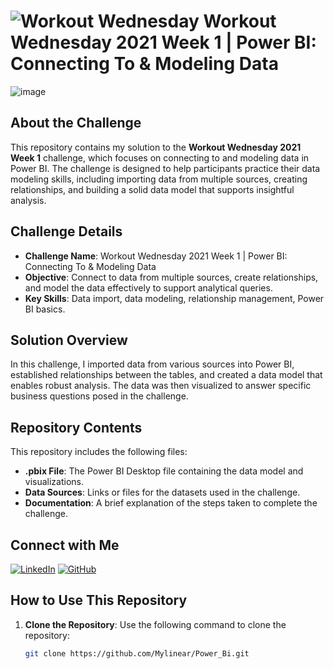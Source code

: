 
# ![Workout Wednesday](https://workout-wednesday.com/wp-content/uploads/2019/12/wow2020_logo-120x40.png) Workout Wednesday 2021 Week 1 | Power BI: Connecting To & Modeling Data
![image](https://workout-wednesday.com/wp-content/uploads/2021/01/W1-2021.png)

## About the Challenge
This repository contains my solution to the **Workout Wednesday 2021 Week 1** challenge, which focuses on connecting to and modeling data in Power BI. The challenge is designed to help participants practice their data modeling skills, including importing data from multiple sources, creating relationships, and building a solid data model that supports insightful analysis.

## Challenge Details
- **Challenge Name**: Workout Wednesday 2021 Week 1 | Power BI: Connecting To & Modeling Data
- **Objective**: Connect to data from multiple sources, create relationships, and model the data effectively to support analytical queries.
- **Key Skills**: Data import, data modeling, relationship management, Power BI basics.

## Solution Overview
In this challenge, I imported data from various sources into Power BI, established relationships between the tables, and created a data model that enables robust analysis. The data was then visualized to answer specific business questions posed in the challenge.

## Repository Contents
This repository includes the following files:
- **.pbix File**: The Power BI Desktop file containing the data model and visualizations.
- **Data Sources**: Links or files for the datasets used in the challenge.
- **Documentation**: A brief explanation of the steps taken to complete the challenge.

## Connect with Me
[![LinkedIn](https://img.shields.io/badge/LinkedIn-0077B5?style=for-the-badge&logo=linkedin&logoColor=white)](https://www.linkedin.com/in/mustafayasingunduz/)
[![GitHub](https://img.shields.io/badge/GitHub-181717?style=for-the-badge&logo=github&logoColor=white)](https://github.com/mylinear)

## How to Use This Repository
1. **Clone the Repository**: Use the following command to clone the repository:
   ```bash
   git clone https://github.com/Mylinear/Power_Bi.git
